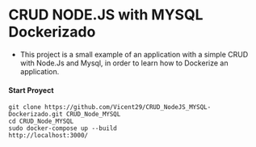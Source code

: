 # CRUD NODE.JS with MYSQL Dockerizado
* This project is a small example of an application with a simple CRUD with Node.Js and Mysql, in order to learn how to Dockerize an application.

#### Start Proyect
~~~
git clone https://github.com/Vicent29/CRUD_NodeJS_MYSQL-Dockerizado.git CRUD_Node_MYSQL
cd CRUD_Node_MYSQL
sudo docker-compose up --build
http://localhost:3000/
~~~